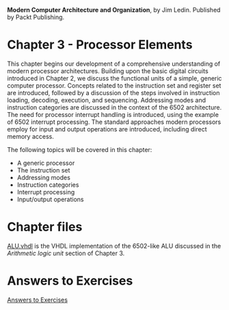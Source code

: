 __Modern Computer Architecture and Organization__, by Jim Ledin. Published by Packt Publishing.
# Chapter 3 - Processor Elements

This chapter begins our development of a comprehensive understanding of modern processor architectures. Building upon the basic digital circuits introduced in Chapter 2, we discuss the functional units of a simple, generic computer processor. Concepts related to the instruction set and register set are introduced, followed by a discussion of the steps involved in instruction loading, decoding, execution, and sequencing. Addressing modes and instruction categories are discussed in the context of the 6502 architecture. The need for processor interrupt handling is introduced, using the example of 6502 interrupt processing. The standard approaches modern processors employ for input and output operations are introduced, including direct memory access.

The following topics will be covered in this chapter:
* A generic processor
* The instruction set
* Addressing modes
* Instruction categories
* Interrupt processing
* Input/output operations

# Chapter files

[ALU.vhdl](src/AlU.vhdl) is the VHDL implementation of the 6502-like ALU discussed in the *Arithmetic logic unit* section of Chapter 3.

# Answers to Exercises
[Answers to Exercises](Answers%20to%20Exercises/README.md)